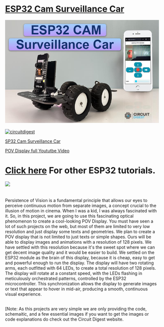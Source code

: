 # [ESP32 Cam Surveillance Car](https://circuitdigest.com/microcontroller-projects/)
<img src="https://github.com/Circuit-Digest/ESP32-Cam-Surveillance-Car/blob/3207d3cd155c32079a3c73d9b9d420eb06a10747/Docs/Title%20Image%20ESP32%20CAR%2003.jpg" width="" alt="alt_text" title="image_tooltip">
<br>

<br>
<a href="https://circuitdigest.com/tags/ESP32"><img src="https://img.shields.io/static/v1?label=&labelColor=505050&message=ESP32 Tutorials Circuit Digest&color=%230076D6&style=social&logo=google-chrome&logoColor=%230076D6" alt="circuitdigest"/></a>
<be>

[SP32 Cam Surveillance Car]()

[POV Display full Yoututbe Video]()


[<h1>Click here](https://circuitdigest.com/tags/ESP32) For other ESP32 tutorials.</h1>
<img src=".gif" width="" height="" />
<br>
<br>
<br>
Persistence of Vision is a fundamental principle that allows our eyes to perceive continuous motion from separate images, a concept crucial to the illusion of motion in cinema. When I was a kid, I was always fascinated with it. So, in this project, we are going to use this fascinating optical phenomenon to create a cool-looking POV Display. You must have seen a lot of such projects on the web, but most of them are limited to very low resolution and just display some texts and geometries. We plan to create a POV display that is not limited to just texts or simple shapes. Ours will be able to display images and animations with a resolution of 128 pixels. We have settled with this resolution because it's the sweet spot where we can get decent image quality and it would be easier to build.
 We settled on the ESP32 module as the brain of this display, because it is cheap, easy to get and powerful enough to run the display. The display will have two rotating arms, each outfitted with 64 LEDs, to create a total resolution of 128 pixels. The display will rotate at a constant speed, with the LEDs flashing in meticulously orchestrated patterns, controlled by the ESP32 microcontroller. This synchronization allows the display to generate images or text that appear to hover in mid-air, producing a smooth, continuous visual experience. 
   

<br>
[Note: As this projects are very simple we are only providing the code, schemaitic, and a few essential images if you want to get the images or code explanations do check out the Circuit Digest website.
<br>
<br>
